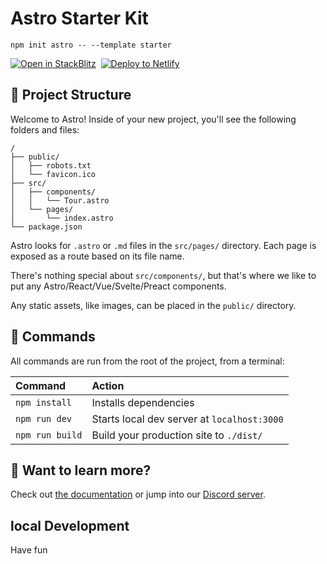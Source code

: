 # Astro Starter Kit

```
npm init astro -- --template starter
```

[![Open in StackBlitz](https://developer.stackblitz.com/img/open_in_stackblitz.svg)](https://stackblitz.com/github/astro-js/astro-theme-starter)&nbsp;&nbsp;[![Deploy to Netlify](https://www.netlify.com/img/deploy/button.svg)](https://app.netlify.com/start/deploy?repository=https://github.com/astro-js/astro-theme-starter)

## 🚀 Project Structure

Welcome to Astro! Inside of your new project, you'll see the following folders and files:

```
/
├── public/
│   ├── robots.txt
│   └── favicon.ico
├── src/
│   ├── components/
│   │   └── Tour.astro
│   └── pages/
│       └── index.astro
└── package.json
```

Astro looks for `.astro` or `.md` files in the `src/pages/` directory. Each page is exposed as a route based on its file name.

There's nothing special about `src/components/`, but that's where we like to put any Astro/React/Vue/Svelte/Preact components.

Any static assets, like images, can be placed in the `public/` directory.

## 🧞 Commands

All commands are run from the root of the project, from a terminal:

| Command         | Action                                      |
| :-------------- | :------------------------------------------ |
| `npm install`   | Installs dependencies                       |
| `npm run dev`   | Starts local dev server at `localhost:3000` |
| `npm run build` | Build your production site to `./dist/`     |

## 👀 Want to learn more?

Check out [the documentation](https://github.com/snowpackjs/astro) or jump into our [Discord server](https://astro.build/chat).

## local Development

Have fun
